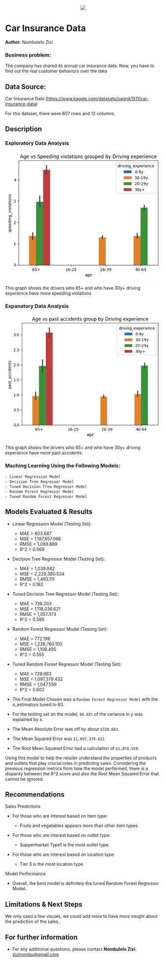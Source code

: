 <p align = "center"> 
  <img src = "https://www.legalexaminer.com/wp-content/claris-images-uploads/car-insurance@large.jpg">
</p>


# Car Insurance Data

**Author**: Nombulelo Zizi

### Business problem:
The company has shared its annual car insurance data. Now, you have to find out the real customer behaviors over the data
## Data Source: 
Car Insurance Data
[https://www.kaggle.com/datasets/sagnik1511/car-insurance-data)

For this dataset, there were 607 rows and 12 columns.

## Description



### Exploratory Data Analysis
<p align = "center"> 
  <img src = "https://github.com/NombuleloZizi/Project2/blob/main/age_vs_speed.png">
</p>

This graph shows the drivers who 65+ and who have 30y+ driving experience have more speeding violations


 ### Expanatory Data Analysis

<p align = "center"> 
  <img src = "https://github.com/NombuleloZizi/Project2/blob/main/age_vs_accidents.png">
</p>

This graph shows the drivers who 65+ and who have 30y+ driving experience have more past accidents.


 ### Maching Learning Using the Following Models:
    - Linear Regression Model
    - Decision Tree Regressor Model
    - Tuned Decision Tree Regressor Model
    - Random Forest Regressor Model
    - Tuned Random Forest Regressor Model
    
    
## Models Evaluated & Results

- Linear Regression Model (Testing Set):
  - MAE = 803.687
  - MSE = 1,187,857.066
  - RMSE = 1,089.889
  - R^2 = 0.569
    
- Decision Tree Regressor Model (Testing Set):
  - MAE = 1,039.842
  - MSE = 2,229,380.534
  - RMSE = 1,493.111
  - R^2 = 0.192
    
- Tuned Decision Tree Regressor Model (Testing Set):
  - MAE = 738.203
  - MSE = 1,118,036.621
  - RMSE = 1,057.373
  - R^2 = 0.595

- Random Forest Regressor Model (Testing Set):
  - MAE = 772.198
  - MSE = 1,228,760.100
  - RMSE = 1,108.495
  - R^2 = 0.555

- Tuned Random Forest Regressor Model (Testing Set):
  - MAE = 728.683
  - MSE = 1,097,379.432
  - RMSE = 1,047.559
  - R^2 = 0.602


- The Final Model Chosen was a `Random Forest Regressor Model` with the n_estimators tuned to 60.
- For the testing set on the model, `60.02%` of the variance in y was explained by x. 
- The Mean Absolute Error was off by about `$728.683`.
- The Mean Squared Error was `$1,097,379.432`.
- The Root Mean Squared Error had a calculation of `$1,074.559`.

Using this model to help the retailer understand the properties of products and outlets that play crucial roles in predicting sales. Considering the previous regression metrics from how the model performed, there is a disparity between the R^2 score and also the Root Mean Squared Error that cannot be ignored.

## Recommendations

Sales Predictions

- For those who are interest based on Item type:
  - Fruits and vegatables appears more than  other item types.
    
- For those who are interest based on outlet type:
  - Suppermarket Type1 is the most outlet type.
  
- For those who are interest based on location type:
  - Tier 3 is the most location type.
  

Model Performance
- Overall, the best model is definitely the tuned Random Forest Regressor Model. 


## Limitations & Next Steps

We only used a few visuals, we could add more to have more insight about the prediction of the sales.. 

## For further information
- For any additional questions, please contact **Nombulelo Zizi**: zizinombu@gmail.com
